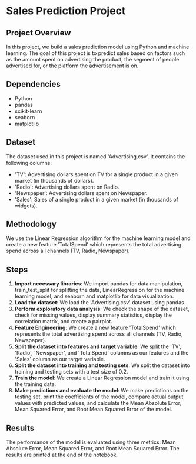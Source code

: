 # Sales Prediction Project

## Project Overview
In this project, we build a sales prediction model using Python and machine learning. The goal of this project is to predict sales based on factors such as the amount spent on advertising the product, the segment of people advertised for, or the platform the advertisement is on.

## Dependencies
- Python
- pandas
- scikit-learn
- seaborn
- matplotlib

## Dataset
The dataset used in this project is named 'Advertising.csv'. It contains the following columns:
- 'TV': Advertising dollars spent on TV for a single product in a given market (in thousands of dollars).
- 'Radio': Advertising dollars spent on Radio.
- 'Newspaper': Advertising dollars spent on Newspaper.
- 'Sales': Sales of a single product in a given market (in thousands of widgets).

## Methodology
We use the Linear Regression algorithm for the machine learning model and create a new feature 'TotalSpend' which represents the total advertising spend across all channels (TV, Radio, Newspaper).

## Steps
1. **Import necessary libraries**: We import pandas for data manipulation, train_test_split for splitting the data, LinearRegression for the machine learning model, and seaborn and matplotlib for data visualization.
2. **Load the dataset**: We load the 'Advertising.csv' dataset using pandas.
3. **Perform exploratory data analysis**: We check the shape of the dataset, check for missing values, display summary statistics, display the correlation matrix, and create a pairplot.
4. **Feature Engineering**: We create a new feature 'TotalSpend' which represents the total advertising spend across all channels (TV, Radio, Newspaper).
5. **Split the dataset into features and target variable**: We split the 'TV', 'Radio', 'Newspaper', and 'TotalSpend' columns as our features and the 'Sales' column as our target variable.
6. **Split the dataset into training and testing sets**: We split the dataset into training and testing sets with a test size of 0.2.
7. **Train the model**: We create a Linear Regression model and train it using the training data.
8. **Make predictions and evaluate the model**: We make predictions on the testing set, print the coefficients of the model, compare actual output values with predicted values, and calculate the Mean Absolute Error, Mean Squared Error, and Root Mean Squared Error of the model.

## Results
The performance of the model is evaluated using three metrics: Mean Absolute Error, Mean Squared Error, and Root Mean Squared Error. The results are printed at the end of the notebook.
